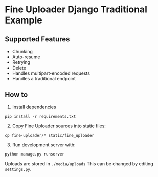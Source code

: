 # Fine Uploader Django Traditional Example


## Supported Features
- Chunking
- Auto-resume
- Retrying
- Delete
- Handles multipart-encoded requests
- Handles a traditional endpoint


## How to

1. Install dependencies

```
pip install -r requirements.txt
```

2. Copy Fine Uploader sources into static files:

```
cp fine-uploader/* static/fine_uploader
```

3. Run development server with:

```
python manage.py runserver
```

Uploads are stored in `./media/uploads`
This can be changed by editing `settings.py`.
